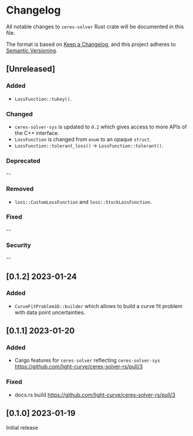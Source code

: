 # Changelog

All notable changes to `ceres-solver` Rust crate will be documented in this file.

The format is based on [Keep a Changelog](https://keepachangelog.com/en/1.0.0/),
and this project adheres to [Semantic Versioning](https://semver.org/spec/v2.0.0.html).

## [Unreleased]

### Added

- `LossFunction::tukey()`.

### Changed

- `ceres-solver-sys` is updated to `0.2` which gives access to more APIs of the C++ interface.
- `LossFunction` is changed from `enum` to an opaque `struct`.
- `LossFunction::tolerant_loss()` -> `LossFunction::tolerant()`.

### Deprecated

--

### Removed

- `loss::CustomLossFunction` and `loss::StockLossFunction`.

### Fixed

--

### Security

--

## [0.1.2] 2023-01-24

### Added

- `CurveFitProblem1D::builder` which allows to build a curve fit problem with data point uncertainties.

## [0.1.1] 2023-01-20

### Added

- Cargo features for `ceres-solver` reflecting `ceres-solver-sys` https://github.com/light-curve/ceres-solver-rs/pull/3


### Fixed

- docs.rs build https://github.com/light-curve/ceres-solver-rs/pull/3

## [0.1.0] 2023-01-19

Initial release
